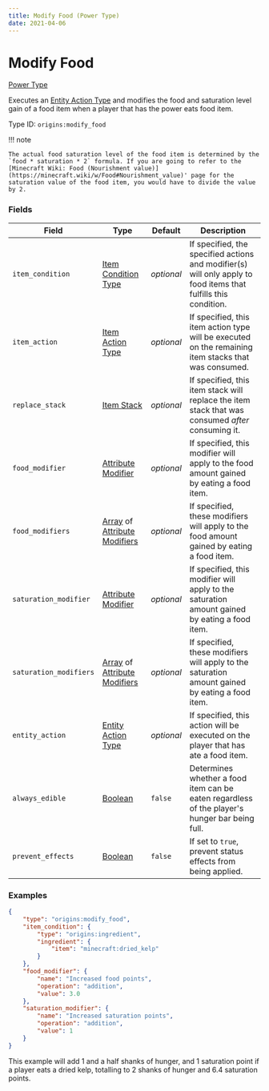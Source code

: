 ```yaml
---
title: Modify Food (Power Type)
date: 2021-04-06
---
```


# Modify Food

[Power Type](../power_types.md)

Executes an [Entity Action Type](../entity_action_types.md) and modifies the food and saturation level gain of a food item when a player that has the power eats food item.

Type ID: `origins:modify_food`

!!! note

    The actual food saturation level of the food item is determined by the `food * saturation * 2` formula. If you are going to refer to the [Minecraft Wiki: Food (Nourishment value)](https://minecraft.wiki/w/Food#Nourishment_value)' page for the saturation value of the food item, you would have to divide the value by 2.


### Fields

Field  | Type | Default | Description
-------|------|---------|-------------
`item_condition` | [Item Condition Type](../item_condition_types.md) | _optional_ | If specified, the specified actions and modifier(s) will only apply to food items that fulfills this condition.
`item_action` | [Item Action Type](../item_action_types.md) | _optional_ | If specified, this item action type will be executed on the remaining item stacks that was consumed.
`replace_stack` | [Item Stack](../data_types/item_stack.md) | _optional_ | If specified, this item stack will replace the item stack that was consumed *after* consuming it.
`food_modifier` | [Attribute Modifier](../data_types/attribute_modifier.md) | _optional_ | If specified, this modifier will apply to the food amount gained by eating a food item.
`food_modifiers` | [Array](../data_types/array.md) of [Attribute Modifiers](../data_types/attribute_modifier.md) | _optional_ | If specified, these modifiers will apply to the food amount gained by eating a food item.
`saturation_modifier` | [Attribute Modifier](../data_types/attribute_modifier.md) | _optional_ | If specified, this modifier will apply to the saturation amount gained by eating a food item.
`saturation_modifiers` | [Array](../data_types/array.md) of [Attribute Modifiers](../data_types/attribute_modifier.md) | _optional_ | If specified, these modifiers will apply to the saturation amount gained by eating a food item.
`entity_action` | [Entity Action Type](../entity_action_types.md) | _optional_ | If specified, this action will be executed on the player that has ate a food item.
`always_edible` | [Boolean](../data_types/boolean.md) | `false` | Determines whether a food item can be eaten regardless of the player's hunger bar being full.
`prevent_effects` | [Boolean](../data_types/boolean.md) | `false` | If set to `true`, prevent status effects from being applied.


### Examples

```json
{
    "type": "origins:modify_food",
    "item_condition": {
        "type": "origins:ingredient",
        "ingredient": {
            "item": "minecraft:dried_kelp"
        }
    },
    "food_modifier": {
        "name": "Increased food points",
        "operation": "addition",
        "value": 3.0
    },
    "saturation_modifier": {
        "name": "Increased saturation points",
        "operation": "addition",
        "value": 1
    }
}
```

This example will add 1 and a half shanks of hunger, and 1 saturation point if a player eats a dried kelp, totalling to 2 shanks of hunger and 6.4 saturation points.
